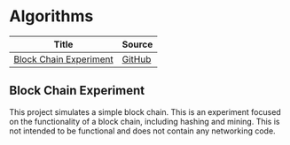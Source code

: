 # Algorithms

| Title                                             | Source                                                          |
| ------------------------------------------------- | --------------------------------------------------------------- |
| [Block Chain Experiment](#block-chain-experiment) | [GitHub](https://github.com/jeremyglebe/Block-Chain-Experiment) |

## Block Chain Experiment
This project simulates a simple block chain. This is an experiment focused on the functionality of a block chain, including hashing and mining. This is not intended to be functional and does not contain any networking code.